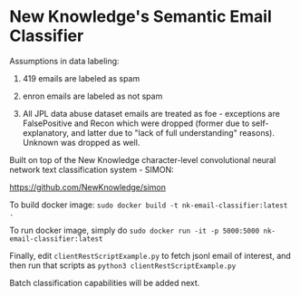 # New Knowledge's Semantic Email Classifier

Assumptions in data labeling:

1. 419 emails are labeled as spam

2. enron emails are labeled as not spam

3. All JPL data abuse dataset emails are treated as foe - exceptions are FalsePositive and Recon which were dropped (former due to self-explanatory, and latter due to "lack of full understanding" reasons). Unknown was dropped as well.

Built on top of the New Knowledge character-level convolutional neural network text classification system - SIMON:

https://github.com/NewKnowledge/simon


To build docker image:
`sudo docker build -t nk-email-classifier:latest .`

To run docker image, simply do
`sudo docker run -it -p 5000:5000 nk-email-classifier:latest`

Finally, edit `clientRestScriptExample.py` to fetch jsonl email of interest, and then run that scripts as
`python3 clientRestScriptExample.py`

Batch classification capabilities will be added next.

